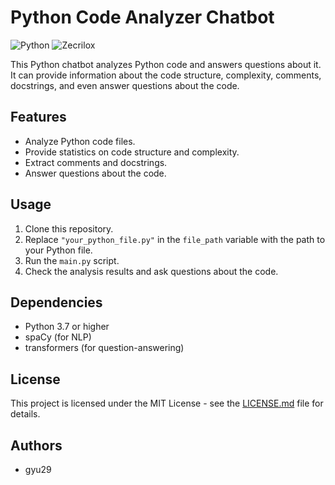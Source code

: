 # Python Code Analyzer Chatbot

![Python](https://img.shields.io/badge/Python-3.7%2B-blue)
![Zecrilox](https://img.shields.io/badge/Zecrilox-Verified-blue)

This Python chatbot analyzes Python code and answers questions about it. It can provide information about the code structure, complexity, comments, docstrings, and even answer questions about the code.

## Features

- Analyze Python code files.
- Provide statistics on code structure and complexity.
- Extract comments and docstrings.
- Answer questions about the code.

## Usage

1. Clone this repository.
2. Replace `"your_python_file.py"` in the `file_path` variable with the path to your Python file.
3. Run the `main.py` script.
4. Check the analysis results and ask questions about the code.

## Dependencies

- Python 3.7 or higher
- spaCy (for NLP)
- transformers (for question-answering)

## License

This project is licensed under the MIT License - see the [LICENSE.md](LICENSE.md) file for details.

## Authors

- gyu29

